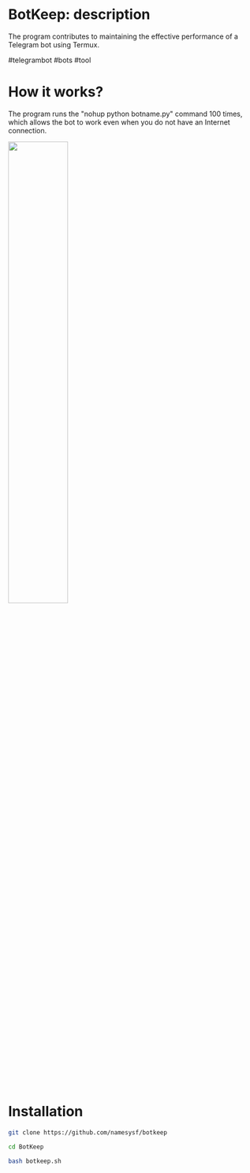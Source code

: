 # BotKeep: description
The program contributes to maintaining the effective performance of a Telegram bot using Termux.

#telegrambot #bots #tool

# How it works?
The program runs the "nohup python botname.py" command 100 times, which allows the bot to work even when you do not have an Internet connection.

<img width="49.0%" src="https://drive.google.com/file/d/1sdlRyMLqANVVJtdGtFR0cNyaDUXhhczB/view?usp=drivesdk"/>

# Installation
```bash
git clone https://github.com/namesysf/botkeep
```
```bash
cd BotKeep
```
```bash
bash botkeep.sh
```
